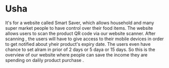# Usha
It's for a website called Smart Saver, which allows household and many super market people to have control over their food items. 
The website allows users to scan the product QR code via our website scanner.
After scanning , the users will have to give access to their mobile devices in order to get notified about yheir product's expiry date.
The users even have chance to set alram in prior of 2 days or 5 daya or 15 days.
So this is the overview of our website where people can save the income they are spending on dalily product purchase
.
